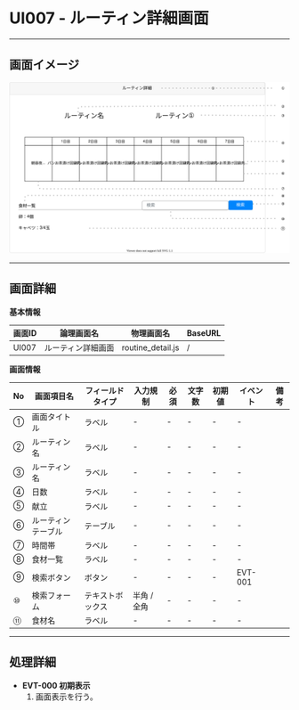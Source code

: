 # UI007 - ルーティン詳細画面

---

## 画面イメージ
![画面イメージ](./画面イメージ.drawio.svg)

---

## 画面詳細

**基本情報**

| 画面ID | 論理画面名            | 物理画面名             | BaseURL |
| ------ | -------------------- | --------------------- | ------- |
| UI007  | ルーティン詳細画面     | routine_detail.js      | /       |

**画面情報**

| No  | 画面項目名              | フィールドタイプ | 入力規制     | 必須 | 文字数 | 初期値 | イベント | 備考 |
| --- | ---------------------- | -------------- | ----------- | ---- | ------ | ------ | -------- | ---- |
| ①   | 画面タイトル            | ラベル         | -           | -    | -      | -      | -        |      |
| ②   | ルーティン名            | ラベル         | -           | -    | -      | -      | -        |      |
| ③   | ルーティン名            | ラベル         | -           | -    | -      | -      | -        |      |
| ④   | 日数                   | ラベル          | -           | -    | -      | -      | -        |      |
| ⑤   | 献立                   | ラベル          | -           | -    | -      | -      | -        |      |
| ⑥   | ルーティンテーブル      | テーブル         | -          | -    | -      | -      | -        |      |
| ⑦   | 時間帯                 | ラベル           | -          | -    | -      | -      | -        |      |
| ⑧   | 食材一覧               | ラベル           | -          | -    | -      | -      | -        |      |
| ⑨   | 検索ボタン             | ボタン           | -          | -    | -      | -      | EVT-001  |      |
| ⑩   | 検索フォーム           | テキストボックス  | 半角 / 全角 | -    | -      | -      | -        |      |
| ⑪   | 食材名                 | ラベル           | -         | -    | -      | -      | -        |      |

---

## 処理詳細

- **EVT-000 初期表示**
    1. 画面表示を行う。

<br>

